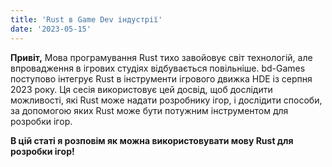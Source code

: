 ```yaml
---
title: 'Rust в Game Dev індустрії'
date: '2023-05-15'
---
```

**Привіт,**
Мова програмування Rust тихо завойовує світ технологій, але впровадження в ігрових студіях відбувається повільніше. 
bd-Games поступово інтегрує Rust в інструменти ігрового движка HDE із серпня 2023 року. Ця сесія використовує цей досвід, 
щоб дослідити можливості, які Rust може надати розробнику ігор, і дослідити способи, за допомогою яких Rust може бути потужним 
інструментом для розробки ігор.

**В цій статі я розповім як можна використовувати мову Rust для розробки ігор!**
